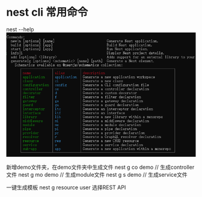 # nest cli 常用命令

nest --help
![Alt text](./image/cmd.png)

新增demo文件夹，在demo文件夹中生成文件
nest g co demo  // 生成controller文件
nest g mo demo  // 生成module文件
nest g s demo   // 生成service文件

一键生成模板
nest g resource user
选择REST API


